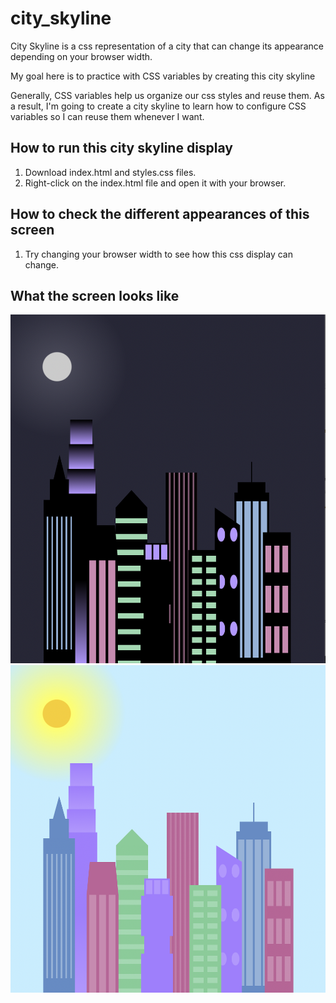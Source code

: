 # city_skyline

City Skyline is a css representation of a city that can change its appearance depending on your browser width.

My goal here is to practice with CSS variables by creating this city skyline

Generally, CSS variables help us organize our css styles and reuse them. As a result, I'm going to create a city skyline to learn how to configure CSS variables so I can reuse them whenever I want.

## How to run this city skyline display

1. Download index.html and styles.css files.
2. Right-click on the index.html file and open it with your browser.

## How to check the different appearances of this screen

1. Try changing your browser width to see how this css display can change.

## What the screen looks like

![Picture 1 - Dark](https://github.com/GeorgePapalazaridis/city_skyline/blob/main/Στιγμιότυπο%202023-07-25%2C%201.07.47%20μμ.png)
![Picture 2 - Light](https://github.com/GeorgePapalazaridis/city_skyline/blob/main/Στιγμιότυπο%202023-07-25%2C%201.07.57%20μμ.png)
